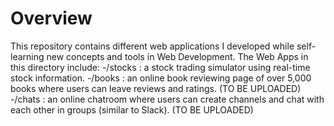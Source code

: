 # Overview

This repository contains different web applications I developed while self-learning new concepts and tools in Web Development. The Web Apps in this directory include:
  -/stocks : a stock trading simulator using real-time stock information.
  -/books  : an online book reviewing page of over 5,000 books where users can leave reviews and ratings. (TO BE UPLOADED)
  -/chats  : an online chatroom where users can create channels and chat with each other in groups (similar to Slack). (TO BE UPLOADED)





